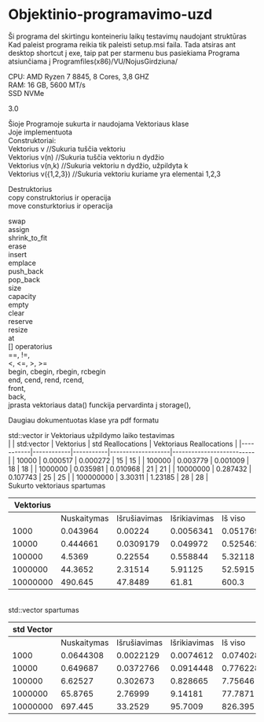 # Objektinio-programavimo-uzd

Ši programa del skirtingu konteineriu laikų testavimų naudojant struktūras
Kad paleist programa reikia tik paleisti setup.msi faila.
Tada atsiras ant desktop shortcut į exe, taip pat per starmenu bus pasiekiama
Programa atsiunčiama į Programfiles(x86)/VU/NojusGirdziuna/


CPU: AMD Ryzen 7 8845, 8 Cores, 3,8 GHZ<br>
RAM: 16 GB, 5600 MT/s<br>
SSD NVMe <br>

3.0

Šioje Programoje sukurta ir naudojama Vektoriaus klase<br>
Joje implementuota<br>
Construktoriai:<br>
Vektorius<typename> v       //Sukuria tuščia vektoriu<br>
Vektorius<typename> v(n)    //Sukuria tuščia vektoriu n dydžio<br>
Vektorius<typename> v(n,k)  //Sukuria vektoriu n dydžio, užpildyta k<br>
Vektorius<typename> v({1,2,3}) //Sukuria vektoriu kuriame yra elementai 1,2,3<br>

Destruktorius<br>
copy construktorius ir operacija<br>
move consturktorius ir operacija<br>

swap<br>
assign<br> 
shrink_to_fit<br>
erase<br>
insert<br>
emplace<br>
push_back<br>
pop_back<br>
size<br>
capacity<br>
empty<br>
clear<br>
reserve<br>
resize<br>
at<br>
[] operatorius<br>
==, !=,<br>
<, <=, >, >=<br>
begin, cbegin, rbegin, rcbegin<br>
end, cend, rend, rcend,<br>
front,<br>
back, <br>
įprasta vektoriaus data() funckija pervardinta į storage(),<br>

Daugiau dokumentuotas klase yra pdf formatu

std::vector ir Vektoriaus užpildymo laiko testavimas
<br>
|           | std:vector | Vektorius | std Reallocations | Vektoriaus Reallocations |
|-----------|------------|-----------|-------------------|--------------------------|
| 10000     | 0.000517   | 0.000272  | 15                | 15                       |
| 100000    | 0.003779   | 0.001009  | 18                | 18                       |
| 1000000   | 0.035981   | 0.010968  | 21                | 21                       |
| 10000000  | 0.287432   | 0.107743  | 25                | 25                       |
| 100000000 | 3.30311    | 1.23185   | 28                | 28                       |
<br>
Sukurto vektoriaus spartumas<br>

| Vektorius |             |              |              |          |
|-----------|-------------|--------------|--------------|----------|
|           | Nuskaitymas | Išrušiavimas | Išrikiavimas | Iš viso  |
| 1000      | 0.043964    | 0.00224      | 0.0056341    | 0.051769 |
| 10000     | 0.444661    | 0.0309179    | 0.049972     | 0.525462 |
| 100000    | 4.5369      | 0.22554      | 0.558844     | 5.32118  |
| 1000000   | 44.3652     | 2.31514      | 5.91125      | 52.5915  |
| 10000000  | 490.645     | 47.8489      | 61.81        | 600.3    |
<br>
std::vector spartumas<br>

| std Vector |             |              |              |          |
|------------|-------------|--------------|--------------|----------|
|            | Nuskaitymas | Išrušiavimas | Išrikiavimas | Iš viso  |
| 1000       | 0.0644308   | 0.0022129    | 0.0074612    | 0.074028 |
| 10000      | 0.649687    | 0.0372766    | 0.0914448    | 0.776228 |
| 100000     | 6.62527     | 0.302673     | 0.828665     | 7.75646  |
| 1000000    | 65.8765     | 2.76999      | 9.14181      | 77.7871  |
| 10000000   | 697.445     | 33.2529      | 95.7009      | 826.395  |<br>
